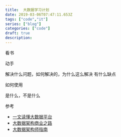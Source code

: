 ```yaml
---
title:  大数据学习计划
date: 2019-03-06T07:47:11.653Z
tags: ["code","it"]
series: ["blog"]
categories: ["code"]
draft: true
description:
---
```



看书

动手

解决什么问题，如何解决的，为什么这么解决
有什么缺点

如何使用

是什么，不是什么



参考  
- [一文读懂大数据平台](https://zhuanlan.zhihu.com/p/26545566)
- [大数据架构商业之路](https://book.douban.com/subject/26818024/)
- [大数据架构师指南](https://book.douban.com/subject/26821712/)